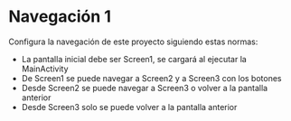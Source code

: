 # Navegación 1

Configura la navegación de este proyecto siguiendo estas normas:

- La pantalla inicial debe ser Screen1, se cargará al ejecutar la MainActivity
- De Screen1 se puede navegar a Screen2 y a Screen3 con los botones
- Desde Screen2 se puede navegar a Screen3 o volver a la pantalla anterior
- Desde Screen3 solo se puede volver a la pantalla anterior


